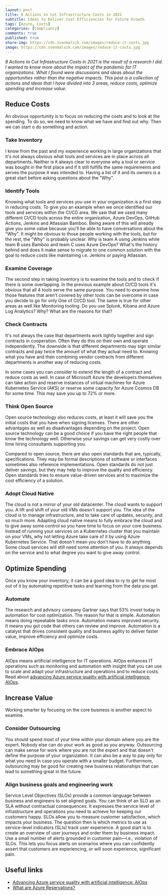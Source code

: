 ```yaml
---
layout: post
title: 8 Actions to Cut Infrastructure Costs in 2021
subtitle: Ideas to Deliver Cost Efficiencies for Future Growth
tags: [Azure, Costs]
categories: [Compliancy]
comments: true
published: true
share-img: https://cdn.svenmalvik.com/images/reduce-it-costs.jpg
image: https://cdn.svenmalvik.com/images/reduce-it-costs.jpg
---
```

*8 Actions to Cut Infrastructure Costs in 2021 is the result of a research I did. I wanted to know more about the impact of the pandemic for IT organizations. What I found were discussions and ideas about the opportunities rather than the negative impacts. This post is a collection of actions and ideas that I have divided into 3 areas, reduce costs, optimize spending and increase value.*

## Reduce Costs

An obvious opportunity is to focus on reducing the costs and to look at the spending. To do so, we need to know what we have and find out why. Then we can start o do something and action.

### Take Inventory

I know from the past and my experience working in large organizations that it's not always obvious what tools and services are in place across all departments. Neither is it always clear to everyone why a tool or service was bought in the first place and if it still fulfills the same requirements and serves the purpose it was intended to. Having a list of it and its owners is a great start before asking questions about the "Why".

### Identify Tools

Knowing what tools and services you use in your organization is a first step in reducing costs. To give you an example when we once identified our tools and services within the CI/CD area. We saw that we used many different CI/CD tools across the entire organization, Azure DevOps, GitHub Actions, Jenkins and Atlassian Bamboo. Being aware of this will already give you some value because you'll be able to have conversations about the "Why". It might be obvious to those people working with the tools, but for the rest, the "Why" is probably unclear. Why is team A using Jenkins while team B uses Bamboo and team C uses Azure DevOps? What's the history behind and does it make sense to migrate to one common solution with the goal to reduce costs like maintaining i.e. Jenkins or paying Atlassian.

### Examine Coverage

The second step in taking inventory is to examine the tools and to check if there is some overlapping. In the previous example about CI/CD tools it's obvious that all 4 tools serve the same purpose. You need to examine how those features that aren't covered by other tools can be overcome in case you decide to go for only One of CI/CD tool. The same is true for other areas as well like Monitoring tooling. Do you use Splunk, Kibana and Azure Log Analytics? Why? What are the reasons for that?

### Check Contracts

It's not always the case that departments work tightly together and sign contracts in cooperation. Often they do this on their own and operate independently. The downside is that different departments may sign similar contracts and pay twice the amount of what they actual need to. Knowing what you have and then combining vendor contracts from different departments is another way of reducing costs.

In some cases you can consider to extend the length of a contract and reduce costs as well. In case of Microsoft Azure the developers themselves can take action and reserve instances of virtual machines for Azure Kubernetes Service (AKS) or reserve some capacity for Azure Cosmos DB for some time. This may save you up to 72% or more.

### Think Open Source

Open source technology also reduces costs, at least it will save you the initial costs that you have when signing licenses. There are other advantages as well as disadvantages depending on the project. Open source technology can be a good choice if you have the right people that know the technology well. Otherwise your savings can get very costly over time hiring consultants supporting you.

Compared to open source, there are also open standards that are, typically, specifications. They may be formal descriptions of software or interfaces sometimes also reference implementations. Open standards do not just deliver savings, but they may help to improve the quality and efficiency. Open standards tries to ensure value-driven services and to maximize the cost efficiency of a solution.

### Adopt Cloud Native

The cloud is not a mirror of your old datacenter. The cloud wants to support you. A lift and shift of your old VMs doesn't support you. The idea of the cloud is to manage infrastructure, and to take care of updates, security, and so much more. Adapting cloud native means to fully embrace the cloud and to give away some control so you have time to focus on your core business. Instead of running your services on a Kubernetes cluster that you maintain on your VMs, why not letting Azure take care of it by using Azure Kubernetes Service. That doesn't mean you don't have to do anything. Some cloud services will still need some attention of you. It always depends on the service and to what degree you want to give away control.

## Optimize Spending

Once you know your inventory, it can be a good idea to ry to get he most out of it by automating repetitive tasks and learning from the data you get.

### Automate

The research and advisory company Gartner says that 53% invest today in automation for cost optimization. The reason for that is simple. Automation means doing repeatable tasks once. Automation means improved security. It means you got code that others can review and improve. Automation is a catalyst that drives consistent quality and business agility to deliver faster value, improve efficiency and optimize costs.

### Embrace AIOps

AIOps means artificial intelligence for IT operations. AIOps enhances IT operations such as monitoring and automation with insight that you can use to scale and adapt your infrastructure and operations and to reduce costs. Read about [advancing Azure service quality with artificial intelligence: AIOps](https://azure.microsoft.com/en-us/blog/advancing-azure-service-quality-with-artificial-intelligence-aiops/?WT.mc_id=AZ-MVP-5004080).

## Increase Value

Working smarter by focusing on the core business is another aspect to examine.

### Consider Outsourcing

You should spend most of your time within your domain where you are the expert. Nobody else can do your work as good as you anyway. Outsourcing can make sense for work where you are not the expert and that doesn't define the purpose of your organization. It can also be a way to pay only for what you need in case you operate with a smaller budget.
Furthermore, outsourcing may be good for creating new business relationships that can lead to something great in the future.

### Align business goals and engineering work

Service Level Objectives (SLOs) provide a common language between business and engineers to set aligned goals. You can think of an SLO as an SLA without contractual consequences. It expresses the service level of infrastructure and operations you need to achieve for keeping our customers happy. SLOs allow you to measure customer satisfaction, which impacts your business. The question then is which metrics to use as service-level indicators (SLIs) track user experience. A good start is to create an overview of user journeys and order them by business impact. Use a small number of alerts grounded in customer pain—i.e., violation of SLOs. This lets you focus alerts on scenarios where you can confidently assert that customers are experiencing, or will soon experience, significant pain.

## Useful links

- [Advancing Azure service quality with artificial intelligence: AIOps](https://azure.microsoft.com/en-us/blog/advancing-azure-service-quality-with-artificial-intelligence-aiops/?WT.mc_id=AZ-MVP-5004080)
- [What are Azure Reservations?](https://docs.microsoft.com/en-us/azure/cost-management-billing/reservations/save-compute-costs-reservations?WT.mc_id=AZ-MVP-5004080)